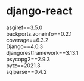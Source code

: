 # django-react

asgiref==3.5.0 <br />
backports.zoneinfo==0.2.1 <br />
coverage==6.3.2 <br />
Django==4.0.3 <br />
djangorestframework==3.13.1 <br />
psycopg2==2.9.3 <br />
pytz==2021.3 <br />
sqlparse==0.4.2 <br />
